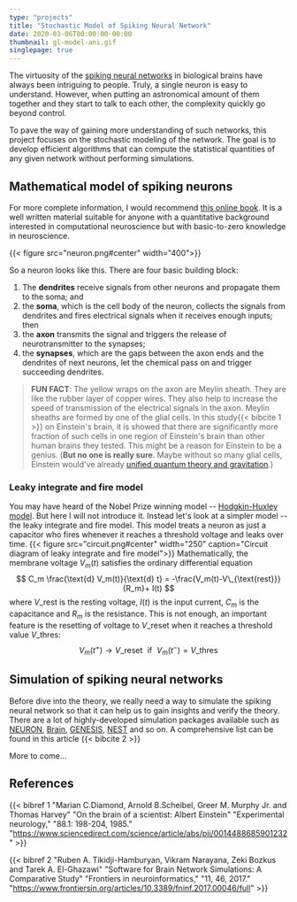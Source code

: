 ```yaml
---
type: "projects"
title: "Stochastic Model of Spiking Neural Network"
date: 2020-03-06T00:00:00-00:00
thumbnail: gl-model-ani.gif
singlepage: true
---
```


The virtuosity of the [spiking neural networks](https://en.wikipedia.org/wiki/Spiking_neural_network) in biological brains have always been intriguing to people. Truly, a single neuron is easy to understand. However, when putting an astronomical amount of them together and they start to talk to each other, the complexity quickly go beyond control.

To pave the way of gaining more understanding of such networks, this project focuses on the stochastic modeling of the network. The goal is to develop efficient algorithms that can compute the statistical quantities of any given network without performing simulations.

<!--more--> 

## Mathematical model of spiking neurons
For more complete information, I would recommend [this online book](https://neuronaldynamics.epfl.ch/online/index.html). It is a well written material suitable for anyone with a quantitative background interested in computational neuroscience but with basic-to-zero knowledge in neuroscience.

{{< figure src="neuron.png#center" width="400">}}

So a neuron looks like this. There are four basic building block: 

1. The **dendrites** receive signals from other neurons and propagate them to the soma; and
2. the **soma**, which is the cell body of the neuron, collects the signals from dendrites and fires electrical signals when it receives enough inputs; then
3. the **axon** transmits the signal and triggers the release of neurotransmitter to the synapses;
4. the **synapses**, which are the gaps between the axon ends and the dendrites of next neurons, let the chemical pass on and trigger succeeding dendrites.

> **FUN FACT**: The yellow wraps on the axon are Meylin sheath. They are like the rubber layer of copper wires. They also help to increase the speed of transmission of the electrical signals in the axon. Meylin sheaths are formed by one of the glial cells. In this study{{< bibcite 1 >}} on Einstein's brain, it is showed that there are significantly more fraction of such cells in one region of Einstein's brain than other human brains they tested. This might be a reason for Einstein to be a genius. (**But no one is really sure**. Maybe without so many glial cells, Einstein would've already [unified quantum theory and gravitation](https://www.livescience.com/58861-unified-field-theory.html).)


### Leaky integrate and fire model
You may have heard of the Nobel Prize winning model -- [Hodgkin-Huxley model](https://en.wikipedia.org/wiki/Hodgkin%E2%80%93Huxley_model). But here I will not introduce it. Instead let's look at a simpler model -- the leaky integrate and fire model. This model treats a neuron as just a capacitor who fires whenever it reaches a threshold voltage and leaks over time.
{{< figure src="circuit.png#center" width="250" caption="Circuit diagram of leaky integrate and fire model">}}
Mathematically, the membrane voltage $V_m(t)$ satisfies the ordinary differential equation
$$
C_m \frac{\text{d} V_m(t)}{\text{d} t} = -\frac{V_m(t)-V\_{\text{rest}}}{R_m}+ I(t) 
$$
where $V\_{\text{rest}}$ is the resting voltage, $I(t)$ is the input current, $C_m$ is the capacitance and $R_m$ is the resistance.
This is not enough, an important feature is the resetting of voltage to $V\_{\text{reset}}$ when it reaches a threshold value $V\_{\text{thres}}$:
$$
V_m(t^+) \rightarrow V\_{\text{reset}}\,\, \text{ if } \,\, V_m(t^-) = V\_{\text{thres}}
$$

## Simulation of spiking neural networks
Before dive into the theory, we really need a way to simulate the spiking neural network so that it can help us to gain insights and verify the theory. There are a lot of highly-developed simulation packages available such as [NEURON](https://neuron.yale.edu/neuron/), [Brain](https://briansimulator.org/), [GENESIS](http://genesis-sim.org/), [NEST](https://www.nest-simulator.org/) and so on. A comprehensive list can be found in this article {{< bibcite 2 >}} 


<div class="more-to-come">More to come...</div>


## References

{{< bibref 1 "Marian C.Diamond, Arnold B.Scheibel, Greer M. Murphy Jr. and Thomas Harvey" "On the brain of a scientist: Albert Einstein" "Experimental neurology," "88.1: 198-204, 1985." "https://www.sciencedirect.com/science/article/abs/pii/0014488685901232" >}}

{{< bibref 2 "Ruben A. Tikidji-Hamburyan, Vikram Narayana, Zeki Bozkus and Tarek A. El-Ghazawi" "Software for Brain Network Simulations: A Comparative Study" "Frontiers in neuroinformatics," "11, 46, 2017." "https://www.frontiersin.org/articles/10.3389/fninf.2017.00046/full" >}}

